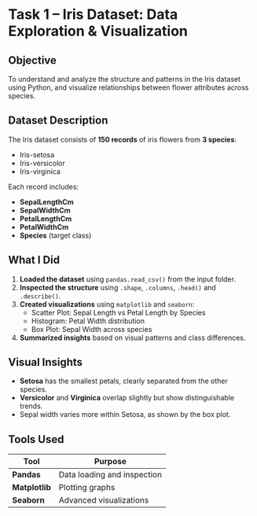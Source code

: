 # Task 1 – Iris Dataset: Data Exploration & Visualization

## Objective
To understand and analyze the structure and patterns in the Iris dataset using Python, and visualize relationships between flower attributes across species.


##  Dataset Description

The Iris dataset consists of **150 records** of iris flowers from **3 species**:
- Iris-setosa
- Iris-versicolor
- Iris-virginica

Each record includes:
- **SepalLengthCm**
- **SepalWidthCm**
- **PetalLengthCm**
- **PetalWidthCm**
- **Species** (target class)

##  What I Did

1. **Loaded the dataset** using `pandas.read_csv()` from the input folder.
2. **Inspected the structure** using `.shape`, `.columns`, `.head()` and `.describe()`.
3. **Created visualizations** using `matplotlib` and `seaborn`:
   - Scatter Plot: Sepal Length vs Petal Length by Species
   - Histogram: Petal Width distribution
   - Box Plot: Sepal Width across species
4. **Summarized insights** based on visual patterns and class differences.


##  Visual Insights

- **Setosa** has the smallest petals, clearly separated from the other species.
- **Versicolor** and **Virginica** overlap slightly but show distinguishable trends.
- Sepal width varies more within Setosa, as shown by the box plot.


## Tools Used

| Tool            | Purpose                       |
|-----------------|-------------------------------|
| **Pandas**      | Data loading and inspection   |
| **Matplotlib**  | Plotting graphs               |
| **Seaborn**     | Advanced visualizations       |




